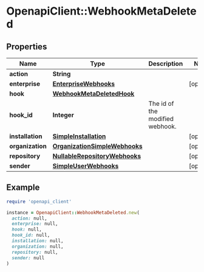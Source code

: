 # OpenapiClient::WebhookMetaDeleted

## Properties

| Name | Type | Description | Notes |
| ---- | ---- | ----------- | ----- |
| **action** | **String** |  |  |
| **enterprise** | [**EnterpriseWebhooks**](EnterpriseWebhooks.md) |  | [optional] |
| **hook** | [**WebhookMetaDeletedHook**](WebhookMetaDeletedHook.md) |  |  |
| **hook_id** | **Integer** | The id of the modified webhook. |  |
| **installation** | [**SimpleInstallation**](SimpleInstallation.md) |  | [optional] |
| **organization** | [**OrganizationSimpleWebhooks**](OrganizationSimpleWebhooks.md) |  | [optional] |
| **repository** | [**NullableRepositoryWebhooks**](NullableRepositoryWebhooks.md) |  | [optional] |
| **sender** | [**SimpleUserWebhooks**](SimpleUserWebhooks.md) |  | [optional] |

## Example

```ruby
require 'openapi_client'

instance = OpenapiClient::WebhookMetaDeleted.new(
  action: null,
  enterprise: null,
  hook: null,
  hook_id: null,
  installation: null,
  organization: null,
  repository: null,
  sender: null
)
```

